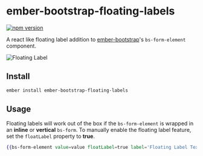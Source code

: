 # ember-bootstrap-floating-labels

[![npm version](https://badge.fury.io/js/ember-bootstrap-floating-labels.svg)](http://badge.fury.io/js/ember-bootstrap-floating-labels)

A react like floating label addition to [ember-bootstrap](https://github.com/kaliber5/ember-bootstrap)'s `bs-form-element` component.  

![Floating Label](https://imgur.com/7EbbjBe.gif)

## Install

```bash
ember install ember-bootstrap-floating-labels
```

## Usage

Floating labels will work out of the box if the `bs-form-element` is wrapped in an __inline__ or __vertical__ `bs-form`. To manually enable the floating label feature, set the `floatLabel` property to __true__.

```hbs
{{bs-form-element value=value floatLabel=true label='Floating Label Text' placeholder='Hint Text'}}
```
